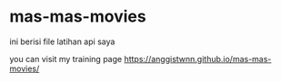 # mas-mas-movies

ini berisi file latihan api saya

you can visit my training page https://anggistwnn.github.io/mas-mas-movies/
